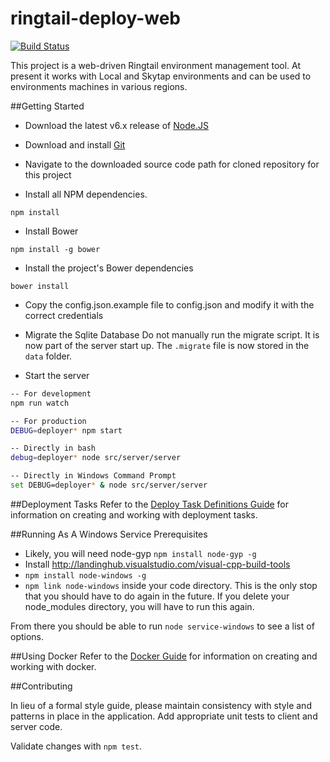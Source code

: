 ringtail-deploy-web
===================
[![Build Status](https://travis-ci.org/fti-technology/ringtail-deploy-web.svg)](https://travis-ci.org/fti-technology/ringtail-deploy-web)

This project is a web-driven Ringtail environment management tool. At present it works with Local and Skytap environments and can be used to environments machines in various regions.

##Getting Started

* Download the latest v6.x release of [Node.JS](http://nodejs.org/dist/)

* Download and install [Git](https://www.git-scm.com/download/win)

* Navigate to the downloaded source code path for cloned repository for this project

* Install all NPM dependencies.
```
npm install
```

* Install Bower
```
npm install -g bower
```

* Install the project's Bower dependencies
```
bower install
```

* Copy the config.json.example file to config.json and modify it with the correct credentials

* Migrate the Sqlite Database
Do not manually run the migrate script. It is now part of the server start up. The ```.migrate``` file is now stored in the ```data``` folder.


* Start the server
```bash
-- For development
npm run watch

-- For production
DEBUG=deployer* npm start

-- Directly in bash
debug=deployer* node src/server/server

-- Directly in Windows Command Prompt
set DEBUG=deployer* & node src/server/server
```

##Deployment Tasks
Refer to the [Deploy Task Definitions Guide](TASKDEFS.md) for information on creating and working with deployment tasks.

##Running As A Windows Service
Prerequisites 
- Likely, you will need node-gyp ```npm install node-gyp -g``` 
- Install http://landinghub.visualstudio.com/visual-cpp-build-tools
- ```npm install node-windows -g```
- ```npm link node-windows``` inside your code directory. This is the only stop that you should have to do again in the future. If you delete your node_modules directory, you will have to run this again.
 
From there you should be able to run ```node service-windows``` to see a list of options. 

##Using Docker
Refer to the [Docker Guide](DOCKERGUIDE.md) for information on creating and working with docker.

##Contributing

In lieu of a formal style guide, please maintain consistency with style and patterns in place in the application. Add appropriate unit tests to client and server code.

Validate changes with `npm test`.


